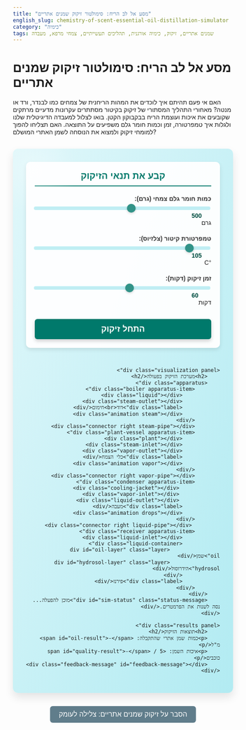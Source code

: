 ```yaml
---
title: "מסע אל לב הריח: סימולטור זיקוק שמנים אתריים"
english_slug: chemistry-of-scent-essential-oil-distillation-simulator
category: "כימיה"
tags: שמנים אתריים, זיקוק, כימיה אורגנית, תהליכים תעשייתיים, צמחי מרפא, מעבדה
---
```

# מסע אל לב הריח: סימולטור זיקוק שמנים אתריים

האם אי פעם תהיתם איך לוכדים את המהות הריחנית של צמחים כמו לבנדר, ורד או מנטה? מאחורי התהליך המסתורי של זיקוק בקיטור מסתתרים עקרונות מדעיים מרתקים שקובעים את איכות ועוצמת הריח בבקבוקון הקטן. בואו לצלול למעבדה הדיגיטלית שלנו ולגלות איך טמפרטורה, זמן וכמות חומר גלם משפיעים על התוצאה. האם תצליחו להפוך למומחי זיקוק ולמצוא את הנוסחה לשמן האתרי המושלם?

<div id="simulator-container">
    <div class="controls panel">
        <h2>קבע את תנאי הזיקוק</h2>
        <div class="param-group">
            <label for="material-amount">כמות חומר גלם צמחי (גרם):</label>
            <input type="range" id="material-amount" value="500" min="100" max="1000" step="50">
            <span class="param-value" id="material-amount-value">500</span> גרם
        </div>
        <div class="param-group">
            <label for="steam-temp">טמפרטורת קיטור (צלזיוס):</label>
             <input type="range" id="steam-temp" value="105" min="100" max="150" step="1">
             <span class="param-value" id="steam-temp-value">105</span> °C
        </div>
        <div class="param-group">
            <label for="distillation-time">זמן זיקוק (דקות):</label>
            <input type="range" id="distillation-time" value="60" min="10" max="120" step="5">
            <span class="param-value" id="distillation-time-value">60</span> דקות
        </div>
        <button id="run-simulation">התחל זיקוק</button>
    </div>

    <div class="visualization panel">
        <h2>מערכת הזיקוק בפעולה</h2>
        <div class="apparatus">
            <div class="boiler apparatus-item">
                <div class="liquid"></div>
                <div class="steam-outlet"></div>
                <div class="label">דוד<br>חימום</div>
                <div class="animation steam"></div>
            </div>
            <div class="connector right steam-pipe"></div>
            <div class="plant-vessel apparatus-item">
                <div class="plant"></div>
                <div class="steam-inlet"></div>
                <div class="vapor-outlet"></div>
                <div class="label">כלי הצמח</div>
                <div class="animation vapor"></div>
            </div>
            <div class="connector right vapor-pipe"></div>
            <div class="condenser apparatus-item">
                 <div class="cooling-jacket"></div>
                 <div class="vapor-inlet"></div>
                 <div class="liquid-outlet"></div>
                <div class="label">מעבה</div>
                <div class="animation drops"></div>
            </div>
             <div class="connector right liquid-pipe"></div>
            <div class="receiver apparatus-item">
                <div class="liquid-inlet"></div>
                <div class="liquid-container">
                    <div id="oil-layer" class="layer oil">שמן</div>
                    <div id="hydrosol-layer" class="layer hydrosol">הידרוסול</div>
                </div>
                <div class="label">פירנז</div>
            </div>
        </div>
        <div id="sim-status" class="status-message">מוכן להפעלה... נסה לשנות את הפרמטרים.</div>
    </div>

    <div class="results panel">
        <h2>תוצאות הזיקוק</h2>
        <p>כמות שמן אתרי שהתקבלה: <span id="oil-result">-</span> מ"ל</p>
        <p>איכות השמן: <span id="quality-result">-</span> / 5 כוכבים</p>
        <div class="feedback-message" id="feedback-message"></div>
    </div>
</div>

<style>
    @import url('https://fonts.googleapis.com/css2?family=Heebo:wght@300;400;600&display=swap');

    #simulator-container {
        font-family: 'Heebo', sans-serif;
        direction: rtl;
        display: flex;
        flex-wrap: wrap;
        gap: 30px; /* Increased gap */
        padding: 30px; /* Increased padding */
        border: none; /* Remove outer border */
        border-radius: 12px; /* More rounded corners */
        background: linear-gradient(to bottom right, #e0f7fa, #b2ebf2); /* Gentle gradient background */
        max-width: 1000px; /* Wider container */
        margin: 30px auto;
        box-shadow: 0 10px 20px rgba(0, 0, 0, 0.1); /* Stronger shadow */
        position: relative; /* For potential background elements */
        overflow: hidden;
    }

    #simulator-container::before {
        content: '';
        position: absolute;
        top: -50px;
        left: -50px;
        width: 200px;
        height: 200px;
        background: radial-gradient(circle, rgba(255,255,255,0.3) 0%, rgba(255,255,255,0) 70%);
        z-index: 0;
    }


    .panel {
        flex: 1;
        min-width: 300px; /* Adjusted min-width */
        padding: 20px; /* Increased padding */
        border: none; /* Remove border */
        border-radius: 10px; /* Rounded corners */
        background-color: rgba(255, 255, 255, 0.95); /* Semi-transparent white */
        box-shadow: 0 4px 10px rgba(0, 0, 0, 0.1); /* Subtle shadow */
        display: flex;
        flex-direction: column;
    }

    .controls h2, .visualization h2, .results h2 {
        text-align: center;
        color: #00796b; /* Teal color */
        margin-top: 0;
        margin-bottom: 20px; /* More space below heading */
        border-bottom: 2px solid #00796b; /* Matching border */
        padding-bottom: 10px;
        font-weight: 600;
    }

    .param-group {
        margin-bottom: 20px; /* More space between params */
        display: flex;
        flex-direction: column;
        align-items: flex-start;
    }

    .param-group label {
        display: block;
        margin-bottom: 8px; /* More space below label */
        font-weight: 600;
        color: #333;
    }

    .param-group input[type="range"] {
        width: 100%;
        -webkit-appearance: none; /* Override default appearance */
        appearance: none;
        height: 8px; /* Thicker slider */
        background: #b2ebf2; /* Light blue track */
        outline: none;
        opacity: 0.8;
        transition: opacity 0.2s ease;
        border-radius: 4px;
        margin-bottom: 5px;
    }

     .param-group input[type="range"]:hover {
        opacity: 1;
     }

     .param-group input[type="range"]::-webkit-slider-thumb {
        -webkit-appearance: none;
        appearance: none;
        width: 20px; /* Larger thumb */
        height: 20px; /* Larger thumb */
        background: #00796b; /* Teal thumb */
        cursor: pointer;
        border-radius: 50%; /* Round thumb */
        box-shadow: 0 2px 5px rgba(0,0,0,0.2);
     }

     .param-group input[type="range"]::-moz-range-thumb {
        width: 20px; /* Larger thumb */
        height: 20px; /* Larger thumb */
        background: #00796b; /* Teal thumb */
        cursor: pointer;
        border-radius: 50%; /* Round thumb */
        box-shadow: 0 2px 5px rgba(0,0,0,0.2);
     }

    .param-value {
        font-weight: 600;
        color: #004d40; /* Darker teal */
        min-width: 40px; /* Reserve space */
        text-align: left; /* Align value to the left */
        display: inline-block;
        margin-right: 5px; /* Space between value and unit */
    }


    #run-simulation {
        display: block;
        width: 100%;
        padding: 12px; /* More padding */
        background-color: #00796b; /* Teal button */
        color: white;
        border: none;
        border-radius: 6px; /* More rounded */
        font-size: 1.2rem; /* Larger font */
        cursor: pointer;
        transition: background-color 0.3s ease, transform 0.1s ease;
        font-weight: 600;
        margin-top: 10px;
        box-shadow: 0 4px 8px rgba(0,0,0,0.2);
    }

    #run-simulation:hover {
        background-color: #004d40; /* Darker teal on hover */
    }

    #run-simulation:active {
        transform: scale(0.98); /* Press effect */
    }

     #run-simulation:disabled {
         background-color: #b2dfdb; /* Lighter teal when disabled */
         cursor: not-allowed;
         box-shadow: none;
     }


    .visualization {
        display: flex;
        flex-direction: column;
        align-items: center;
        justify-content: space-between; /* Distribute space */
    }

    .apparatus {
        display: flex;
        align-items: flex-end; /* Align items to bottom */
        justify-content: center; /* Center the apparatus horizontally */
        width: 100%;
        margin-bottom: 20px;
        gap: 5px; /* Space between components and connectors */
    }

    .apparatus-item {
        position: relative;
        text-align: center;
        min-width: 80px; /* Fixed min-width */
        width: 15%; /* Flex width */
        height: 120px; /* Fixed height for visualization area */
        display: flex;
        flex-direction: column;
        justify-content: flex-end;
        align-items: center;
        border: 2px solid #ccc; /* Border */
        border-radius: 8px;
        background-color: #fff; /* White background */
        overflow: hidden; /* Hide overflow from animations */
        box-shadow: inset 0 0 5px rgba(0,0,0,0.1);
    }

    .apparatus-item .label {
        font-size: 0.8rem;
        font-weight: 600;
        color: #555;
        padding: 5px;
        background-color: rgba(255,255,255,0.8);
        border-top: 1px solid #eee;
        width: 100%;
        text-align: center;
        z-index: 10; /* Ensure label is on top */
        position: relative; /* Needed for z-index */
    }

    /* Specific item styles */
    .boiler { background: #ffe0b2; } /* Light orange */
    .plant-vessel { background: #c8e6c9; } /* Light green */
    .condenser { background: #bbdefb; } /* Light blue */
    .receiver {
         background: #e1bee7; /* Light purple */
         display: flex;
         flex-direction: column-reverse; /* Layers fill from bottom */
         justify-content: flex-start; /* Align items to start (top) */
         align-items: center;
    }

    .boiler .liquid {
        width: 100%;
        height: 30%; /* Water level */
        background: #4fc3f7; /* Blue water */
        position: absolute;
        bottom: 30px; /* Above the label */
        left: 0;
        box-shadow: inset 0 -5px 5px rgba(0,0,0,0.2);
        z-index: 1;
    }
     .boiler .steam-outlet, .plant-vessel .steam-inlet,
     .plant-vessel .vapor-outlet, .condenser .vapor-inlet,
     .condenser .liquid-outlet, .receiver .liquid-inlet {
         position: absolute;
         width: 10px;
         height: 10px;
         background: #757575; /* Grey pipe connector */
         border-radius: 3px;
         z-index: 5;
     }

    .boiler .steam-outlet { top: 10%; right: -5px; }
    .plant-vessel .steam-inlet { top: 10%; left: -5px; }
    .plant-vessel .vapor-outlet { top: 10%; right: -5px; }
    .condenser .vapor-inlet { top: 10%; left: -5px; }
    .condenser .liquid-outlet { bottom: 30px; right: -5px; } /* Exit above label */
     .receiver .liquid-inlet { bottom: 30px; left: -5px; } /* Entry above label */


     .connector {
         width: 20px; /* Width of pipes */
         height: 5px;
         background-color: #757575; /* Grey pipe */
         position: relative;
         margin: 0 -10px; /* Overlap with items */
         z-index: 4; /* Below connectors */
     }
    .steam-pipe { top: -45px; } /* Position vertically */
    .vapor-pipe { top: -45px; } /* Position vertically */
    .liquid-pipe { top: -5px; } /* Position vertically */


    /* Animation Elements */
    .animation {
        position: absolute;
        width: 100%;
        height: calc(100% - 30px); /* Area above label */
        top: 0;
        left: 0;
        overflow: hidden;
        z-index: 2;
    }

    /* Steam Animation */
    .animation.steam {
        /* Style for steam particles */
    }

    .steam-particle {
        position: absolute;
        bottom: 0;
        left: 50%;
        width: 5px;
        height: 5px;
        background: rgba(255, 255, 255, 0.8);
        border-radius: 50%;
        opacity: 0;
        animation: steam-flow 1s linear infinite forwards;
    }

    @keyframes steam-flow {
        0% { transform: translate(-50%, 0) scale(0.5); opacity: 0.5; }
        50% { opacity: 1; }
        100% { transform: translate(-50%, -100px) scale(1.2); opacity: 0; } /* Adjust -100px to height of animation area */
    }

     /* Vapor Animation (similar to steam but maybe tinted?) */
    .animation.vapor {
        /* Style for vapor particles */
    }
    .vapor-particle {
         position: absolute;
         bottom: 0; /* Or top? Depends on flow direction */
         left: 50%;
         width: 5px;
         height: 5px;
         background: rgba(255, 250, 200, 0.8); /* Slightly yellow tint */
         border-radius: 50%;
         opacity: 0;
         animation: vapor-flow 1s linear infinite forwards;
    }
     @keyframes vapor-flow {
         0% { transform: translate(-50%, 0) scale(0.5); opacity: 0.5; }
         50% { opacity: 1; }
         100% { transform: translate(-50%, -100px) scale(1.2); opacity: 0; } /* Adjust -100px */
     }


     /* Condenser Drops Animation */
     .animation.drops {
         /* Style for drops */
     }
     .drop-particle {
         position: absolute;
         top: 0;
         left: 50%; /* Center initially */
         width: 6px;
         height: 6px;
         background: rgba(173, 216, 230, 0.9); /* Light blue */
         border-radius: 50%;
         opacity: 0;
         animation: drop-fall 1s linear infinite forwards;
     }

     @keyframes drop-fall {
         0% { transform: translate(-50%, 0); opacity: 0.8; }
         20% { opacity: 1; }
         100% { transform: translate(-50%, 120px); opacity: 0; } /* Adjust 120px to fill height */
     }


    /* Receiver layers */
    .receiver .liquid-container {
        width: 100%;
        height: calc(100% - 30px); /* Area above label */
        position: relative;
        overflow: hidden;
        display: flex;
        flex-direction: column-reverse; /* Fill from bottom */
    }

    .receiver .layer {
        width: 100%;
        text-align: center;
        font-size: 0.7rem; /* Smaller text */
        font-weight: 600;
        color: #333;
        position: relative; /* Relative within flex container */
        height: 0; /* Initially empty */
        flex-shrink: 0; /* Prevent shrinking */
        transition: height 2s ease-out; /* Smooth fill animation */
        display: flex; /* Center text vertically */
        align-items: center;
        justify-content: center;
    }

    .receiver .layer.hydrosol {
        background-color: rgba(173, 216, 230, 0.7); /* Light blue */
        border-top: 1px solid rgba(0,0,0,0.1);
    }

    .receiver .layer.oil {
        background-color: rgba(255, 255, 0, 0.7); /* Yellow */
        border-top: 1px solid rgba(0,0,0,0.1);
        z-index: 2;
    }


    .status-message {
        margin-top: 20px; /* More space */
        font-style: italic;
        color: #004d40; /* Dark teal */
        text-align: center;
        min-height: 1.5em; /* Prevent layout shift */
        font-size: 1rem;
        animation: pulse 1.5s infinite alternate; /* Add a subtle pulse effect */
    }
     @keyframes pulse {
         0% { opacity: 0.8; }
         100% { opacity: 1; }
     }
     .status-message.active {
        font-weight: 600;
        color: #d32f2f; /* Red during simulation */
        animation: none; /* Remove pulse during active sim */
     }


    .results p {
        font-size: 1.2rem; /* Larger font */
        margin-bottom: 12px;
        color: #333;
    }

    .results span {
        font-weight: 600;
        color: #00796b; /* Teal */
    }

    #quality-result {
        color: #fbc02d; /* Amber for quality stars */
        font-size: 1.4rem; /* Larger star rating */
    }

    .feedback-message {
        margin-top: 20px;
        padding: 15px;
        border-radius: 6px;
        background-color: #e0f2f7; /* Very light blue */
        border: 1px solid #b2ebf2; /* Light blue border */
        color: #004d40; /* Dark teal text */
        min-height: 1.5em;
        font-style: italic;
        opacity: 0; /* Hide initially */
        transition: opacity 0.5s ease-in-out;
    }
     .feedback-message.visible {
         opacity: 1;
     }


    #toggle-explanation {
        display: block;
        margin: 30px auto; /* More space */
        padding: 10px 20px;
        background-color: #607d8b; /* Blue grey */
        color: white;
        border: none;
        border-radius: 6px;
        font-size: 1rem;
        cursor: pointer;
        transition: background-color 0.3s ease;
        font-weight: 400;
    }

    #toggle-explanation:hover {
        background-color: #455a64; /* Darker blue grey */
    }

    #explanation-section {
        max-width: 900px; /* Same width as simulator container */
        margin: 0 auto 30px auto;
        padding: 30px;
        border: none; /* Remove border */
        border-radius: 12px;
        background-color: rgba(255, 255, 255, 0.9); /* Semi-transparent */
        box-shadow: 0 4px 10px rgba(0, 0, 0, 0.1);
        display: none; /* Initially hidden */
        line-height: 1.7; /* More comfortable reading */
        color: #333;
    }

    #explanation-section h2 {
        color: #00796b; /* Matching title color */
        margin-top: 25px; /* More space above headings */
        padding-bottom: 8px;
        border-bottom: 2px dashed #b2dfdb; /* Light dashed border */
        font-weight: 600;
    }
     #explanation-section h2:first-child {
         margin-top: 0;
     }


    #explanation-section p {
        margin-bottom: 18px;
    }

    #explanation-section ul {
        margin-bottom: 18px;
        padding-right: 25px; /* More padding */
    }
    #explanation-section li {
        margin-bottom: 10px;
        line-height: 1.5;
    }

    #explanation-section strong {
        color: #004d40; /* Darker teal for emphasis */
    }

    /* Responsive adjustments */
    @media (max-width: 768px) {
        #simulator-container, #explanation-section {
            padding: 20px;
            gap: 20px;
        }

        .panel {
            padding: 15px;
            min-width: 100%; /* Stack panels */
        }

        .apparatus {
            flex-direction: column; /* Stack apparatus vertically */
            align-items: center;
            gap: 10px;
        }

        .apparatus-item {
            width: 80%; /* Wider stacked items */
            height: 100px; /* Slightly shorter */
        }
         .connector {
             width: 5px;
             height: 20px; /* Vertical connectors */
             margin: -10px 0;
         }
         .steam-pipe, .vapor-pipe, .liquid-pipe {
             top: auto; /* Remove vertical positioning */
             left: auto;
         }
        .boiler .steam-outlet { top: auto; right: 50%; bottom: -5px; transform: translateX(50%); }
        .plant-vessel .steam-inlet { top: auto; left: 50%; transform: translateX(-50%); bottom: -5px; }
        .plant-vessel .vapor-outlet { bottom: auto; right: 50%; top: -5px; transform: translateX(50%);}
        .condenser .vapor-inlet { bottom: auto; left: 50%; transform: translateX(-50%); top: -5px;}
        .condenser .liquid-outlet { right: auto; bottom: 50%; left: -5px; transform: translateY(50%); } /* Side exit */
        .receiver .liquid-inlet { left: auto; bottom: 50%; right: -5px; transform: translateY(-50%); } /* Side entry */

        /* Adjust vertical animation ranges for stacked layout */
         @keyframes steam-flow {
             0% { transform: translate(-50%, 0) scale(0.5); opacity: 0.5; }
             50% { opacity: 1; }
             100% { transform: translate(-50%, -70px) scale(1.2); opacity: 0; } /* Adjust -70px */
         }
         @keyframes vapor-flow {
             0% { transform: translate(-50%, 0) scale(0.5); opacity: 0.5; }
             50% { opacity: 1; }
             100% { transform: translate(-50%, -70px) scale(1.2); opacity: 0; } /* Adjust -70px */
         }
         @keyframes drop-fall {
             0% { transform: translate(-50%, 0); opacity: 0.8; }
             20% { opacity: 1; }
             100% { transform: translate(-50%, 90px); opacity: 0; } /* Adjust 90px */
         }
         .receiver .liquid-container {
              height: calc(100% - 30px); /* Area above label */
              flex-direction: column-reverse; /* Still fill from bottom */
         }
    }

</style>

<button id="toggle-explanation">הסבר על זיקוק שמנים אתריים: צלילה לעומק</button>

<div id="explanation-section">
    <h2>מה הופך צמח ל"ריחני"? הכירו את השמנים האתריים</h2>
    <p>שמנים אתריים הם לב הריח של צמחים רבים - תרכובות אורגניות מרוכזות ונדיפות שמקנות להם את ניחוחם הייחודי. הם לא סתם נעימים לאף; הם כלי הישרדות עבור הצמח, המשמשים למשיכת מאביקים, הגנה מפני מזיקים או מחלות, ואפילו תקשורת. בתוך בלוטות זעירות בעלים, בפרחים, בקליפה או בשורשים, אצור עולם שלם של מולקולות ארומטיות.</p>

    <h2>מולקולות עם אישיות: מבט על ההרכב הכימי</h2>
    <p>כל שמן אתרי הוא קוקטייל מורכב של עשרות ואף מאות תרכובות שונות, לרוב ממשפחת ה**טרפנים** וה**טרפנואידים**. לינאלול ולינאלול אצטט הם גיבורי הריח בלבנדר, מנטול ומנטון שולטים במנטה, ולימונן הוא סוד הקסם של פירות ההדר. האיזון המדויק בין המולקולות השונות הוא זה שיוצר את הניחוח הייחודי וההשפעות המגוונות של כל שמן.</p>

    <h2>זיקוק בקיטור: קסם של מים ואדים</h2>
    <p>זיקוק בקיטור הוא שיטה עתיקה וחכמה להפרדת שמנים אתריים עדינים מהמטריצה הצמחית. העיקרון פשוט אך גאוני: שמנים אתריים אוהבים להתאדות בטמפרטורות נמוכות יחסית כשהם נמצאים בסביבת קיטור. כשהקיטור עובר דרך חומר צמחי מחומם, הוא סוחף איתו את מולקולות השמן הנדיפות. התערובת האדירה הזו מקוררת במעבה, מתעברת חזרה לנוזל, ונאספת בכלי שבו השמן (הקל יותר מהמים) נפרד מההידרוסול (מי הפרחים).</p>

    <h2>שלבים במסע הריח: המערכת והתהליך</h2>
    <p>מערכת זיקוק קלאסית כוללת:</p>
    <ul>
        <li>**הדוד הרותח (Boiler):** שם המים הופכים לקיטור חם ואנרגטי.</li>
        <li>**כלי הגיבור הצמחי (Still/Alembic):** הבית הזמני של חומר הגלם הצמחי, שם הוא פוגש את הקיטור.</li>
        <li>**המעבה הקר (Condenser):** ה"מקלחת הקרה" של האדים, שם הם הופכים בחזרה לנוזל ריחני.</li>
        <li>**מפריד הקסם (Receiver/Separator):** לרוב פירנז שקוף, בו מתרחש הפלא: השמן צף למעלה, ההידרוסול נשאר למטה, והתוצר הסופי נאסף בקלות.</li>
    </ul>
    <p>התהליך כולו הוא ריקוד כימי-פיזיקלי המבוסס על נדיפות, לחצי אדים חלקיים, והעובדה הפשוטה ששמן ומים לא מתערבבים.</p>

    <h2>כמו שף במטבח: הגורמים המכריעים להצלחה</h2>
    <p>כדי להפיק שמן אתרי איכותי בכמות מרשימה, יש לשלוט בכמה "מתגים" קריטיים:</p>
    <ul>
        <li>**טמפרטורה ולחץ הקיטור:** חום ואדים מגבירים את קצב המיצוי, אך חום גבוה מדי עלול "לשרוף" או לפרק מולקולות עדינות בריח. נדרשת טמפרטורה "מתוקה" ואחידה.</li>
        <li>**זמן הזיקוק:** זיקוק קצר מדי משאיר שמן בצמח. זיקוק ארוך מדי עלול לפגוע באיכות, למצות מולקולות פחות נדיפות (שפוגעות בריח) או להרוס את הרגישות שכן יצאה.</li>
        <li>**כמות ואיכות חומר הגלם:** ככל שיש יותר צמח איכותי וטרי, כך הפוטנציאל גדול יותר.</li>
        <li>**הכנת הצמח:** גודל חלקיקי הצמח משפיע על נגישות הקיטור לבלוטות השמן.</li>
    </ul>
    <p>כמו במתכון מנצח, השילוב הנכון של כל המרכיבים האלה הוא הסוד.</p>

    <h2>יותר מריח טוב: שימושים מפתיעים</h2>
    <p>שמנים אתריים הם הרבה יותר מאשר רק "בושם טבעי". הם משמשים ב:**ארומתרפיה** להשפעה על הגוף והנפש, ב**רפואה מסורתית** בזכות תכונות אנטי-בקטריאליות ואנטי-דלקתיות, ב**תעשיית הקוסמטיקה והבשמים**, ב**מזון** כחומרי טעם טבעיים, ואפילו ב**ניקיון**. כל בקבוקון מכיל עוצמה מרוכזת מהטבע.</p>

    <h2>לכל שיטה יתרונות וחסרונות</h2>
    <p>זיקוק בקיטור הוא מצוין לשמנים רבים, הוא "נקי" יחסית (ללא ממסים כימיים) ויעיל לקנה מידה גדול. עם זאת, הוא לא מתאים לכל צמח (יש שמנים שלא נדיפים מספיק או עדינים מדי לחום), וחלק מהתרכובות נשארות בהידרוסול. שיטות אחרות כמו כבישה קרה (להדרים) או מיצוי ב-CO2 סופר-קריטי מתאימות לשמנים אחרים או מפיקות תוצרים עם פרופיל מעט שונה.</p>
     <p>עכשיו כשאתם מכירים את העקרונות, חזרו לסימולטור והפכו את הידע למעשה! נסו שילובים שונים של פרמטרים וגלו את נקודת האיזון שמובילה לתוצאות הטובות ביותר.</p>
</div>


<script>
    const materialInput = document.getElementById('material-amount');
    const tempInput = document.getElementById('steam-temp');
    const timeInput = document.getElementById('distillation-time');
    const runButton = document.getElementById('run-simulation');
    const oilResultSpan = document.getElementById('oil-result');
    const qualityResultSpan = document.getElementById('quality-result');
    const simStatusDiv = document.getElementById('sim-status');
    const oilLayerDiv = document.getElementById('oil-layer');
    const hydrosolLayerDiv = document.getElementById('hydrosol-layer');
    const toggleExplanationButton = document.getElementById('toggle-explanation');
    const explanationSection = document.getElementById('explanation-section');
    const materialValueSpan = document.getElementById('material-amount-value');
    const tempValueSpan = document.getElementById('steam-temp-value');
    const timeValueSpan = document.getElementById('distillation-time-value');
    const feedbackMessageDiv = document.getElementById('feedback-message');

    // Animation elements
    const boilerAnimation = document.querySelector('.boiler .animation.steam');
    const plantAnimation = document.querySelector('.plant-vessel .animation.vapor');
    const condenserAnimation = document.querySelector('.condenser .animation.drops');
    const receiverLiquidContainer = document.querySelector('.receiver .liquid-container');

    // Update value displays when sliders change
    materialInput.addEventListener('input', () => { materialValueSpan.textContent = materialInput.value; });
    tempInput.addEventListener('input', () => { tempValueSpan.textContent = tempInput.value; });
    timeInput.addEventListener('input', () => { timeValueSpan.textContent = timeInput.value; });


    const baseYieldPerGram = 0.08; // ml per gram max possible - Increased slightly for better numbers
    const extractionRateFactorBase = 0.0015; // Base extraction rate ml/g/min at 100C - Increased

    runButton.addEventListener('click', () => {
        const materialAmount = parseInt(materialInput.value);
        const steamTemp = parseInt(tempInput.value);
        const distillationTime = parseInt(timeInput.value);

        // Reset visual state
        oilLayerDiv.style.height = '0px';
        // Let hydrosol fill initially, it will be pushed down by oil
         const maxLiquidHeight = receiverLiquidContainer.clientHeight; // Use actual height of container
         hydrosolLayerDiv.style.height = `${maxLiquidHeight}px`;
         oilLayerDiv.textContent = ''; // Clear text during sim
         hydrosolLayerDiv.textContent = ''; // Clear text during sim
         oilResultSpan.textContent = '-';
         qualityResultSpan.textContent = '-';
         feedbackMessageDiv.textContent = '';
         feedbackMessageDiv.classList.remove('visible');


        // Disable controls and indicate active simulation
        runButton.disabled = true;
        simStatusDiv.textContent = 'מתחיל זיקוק...';
        simStatusDiv.classList.add('active');
        document.querySelectorAll('.param-group input').forEach(input => input.disabled = true);

        // --- Animation Start ---
        startAnimations(distillationTime);


        // --- Simulation Logic (delayed for animation) ---
        const simulationDuration = distillationTime * 20; // Scale visual time (e.g., 60 min sim = 1200ms = 1.2s real time)
                                                        // Let's make it a fixed minimum + scaled time for smoother feel
        const minSimDuration = 2000; // Minimum 2 seconds
        const scaledSimDuration = distillationTime * 10; // 10ms per simulated minute
        const actualSimDuration = Math.max(minSimDuration, scaledSimDuration);


        setTimeout(() => {
            // --- Calculation after "simulation" ---

            // Max possible oil from the material
            const maxPossibleOil = materialAmount * baseYieldPerGram; // ml

            // Extraction rate influenced by temperature (faster at higher temps)
            // Use a factor that increases, but maybe plateaus slightly at very high temps?
            // Simple linear for now: Factor of 1 at 100C, 3 at 150C -> (steamTemp - 100) / 25
            // Let's make it slightly non-linear to show diminishing returns on speed?
            // e.g., factor = 1 + Math.log10(steamTemp - 99); - Log grows slower
             const tempEffectFactor = 1 + (steamTemp - 100) / 20; // Factor of 1 at 100C, 3.5 at 150C - slightly faster extraction potential

            // Total potential oil extracted based on time and temperature *rate*
            // Rate is ml/gram/min * material * time
            const instantaneousExtractionRateMlPerMin = materialAmount * extractionRateFactorBase * tempEffectFactor; // ml/min potentially extracted
            const totalPotentialExtraction = instantaneousExtractionRateMlPerMin * distillationTime; // ml potentially extracted over time


            // Actual oil extracted is limited by the maximum possible from the material
            let actualOilExtracted = Math.min(totalPotentialExtraction, maxPossibleOil); // ml


            // --- Quality Logic ---
            let quality = 5; // Start with perfect quality

            // Optimal Temperature Range: 105-115 C
            const optimalTempMin = 105;
            const optimalTempMax = 115;

            if (steamTemp < optimalTempMin) {
                // Penalty for too low temp: inefficient extraction, maybe misses light volatile notes
                 const tempPenalty = (optimalTempMin - steamTemp) * 0.4; // Lose 0.4 quality for each C below 105
                 quality -= tempPenalty;
            } else if (steamTemp > optimalTempMax) {
                // Penalty for too high temp: degradation of delicate compounds
                const tempPenalty = (steamTemp - optimalTempMax) * 0.5; // Lose 0.5 quality for each C above 115
                quality -= tempPenalty;
            }

            // Optimal Time based on how fast extraction *could* happen at this temp with this material
            // Calculate time needed to get 90% of max possible oil at the given rate
            let theoreticalFullExtractionTime = 0;
             if (instantaneousExtractionRateMlPerMin > 0) {
                 theoreticalFullExtractionTime = maxPossibleOil * 0.9 / instantaneousExtractionRateMlPerMin;
             } else {
                 theoreticalFullExtractionTime = 10000; // Effectively infinite if rate is zero
             }

            // Adjust theoretical time minimum to avoid zero/very small numbers causing issues
            theoreticalFullExtractionTime = Math.max(10, theoreticalFullExtractionTime); // Minimum theoretical time 10 mins


            // Define ideal time window around the theoretical time
            const idealTimeMin = theoreticalFullExtractionTime * 0.8; // Should run at least 80% of theoretical time
            const idealTimeMax = theoreticalFullExtractionTime * 1.2; // Not longer than 120% of theoretical time

            if (distillationTime < idealTimeMin) {
                 // Penalty for too short time: Incomplete extraction, maybe only lightest notes captured, not full spectrum
                 const timePenalty = (idealTimeMin - distillationTime) * 0.2; // Lose 0.2 quality for each min too short
                 quality -= timePenalty;
                 // Also reduce yield slightly if time is too short compared to theoretical full extraction
                 actualOilExtracted = actualOilExtracted * Math.max(0.5, distillationTime / idealTimeMin); // Reduce yield if time is less than ideal min (cap at 50% yield loss)
            } else if (distillationTime > idealTimeMax) {
                 // Penalty for too long time: Extraction of less desirable/heavier compounds, degradation
                 const timePenalty = (distillationTime - idealTimeMax) * 0.3; // Lose 0.3 quality for each min too long
                 quality -= timePenalty;
            }


            // Ensure quality is between 1 and 5
            quality = Math.max(1, Math.min(5, Math.round(quality)));


            // --- Feedback Messages ---
            let feedback = "נסה לשנות את הפרמטרים כדי לראות איך הם משפיעים על התוצאות!";
            if (quality >= 4.5 && actualOilExtracted > maxPossibleOil * 0.8) {
                feedback = "מצוין! הצלחת להפיק כמות טובה של שמן באיכות גבוהה!";
            } else if (quality < 3) {
                 feedback = "השמן שהתקבל באיכות נמוכה. נסה להתאים את הטמפרטורה והזמן לטווח אופטימלי יותר.";
                 if (steamTemp < optimalTempMin) feedback += ` הטמפרטורה נמוכה מדי (${steamTemp}°C), שקול להעלות אותה.`;
                 if (steamTemp > optimalTempMax) feedback += ` הטמפרטורה גבוהה מדי (${steamTemp}°C), שקול להוריד אותה.`;
                 if (distillationTime < idealTimeMin) feedback += ` זמן הזיקוק קצר מדי (${distillationTime} דק'). נסה להאריך אותו.`;
                 if (distillationTime > idealTimeMax) feedback += ` זמן הזיקוק ארוך מדי (${distillationTime} דק'). נסה לקצר אותו.`;

            } else if (actualOilExtracted < maxPossibleOil * 0.6 && quality >= 3) {
                 feedback = "השמן באיכות טובה, אך הכמות נמוכה. האם הזיקוק היה קצר מדי או שהטמפרטורה לא אפשרה מיצוי מלא?";
                 if (distillationTime < theoreticalFullExtractionTime * 0.9) feedback += ` זמן הזיקוק קצר יחסית לקצב המיצוי. נסה להאריך אותו.`;
                 if (steamTemp < 105) feedback += ` טמפרטורת הקיטור נמוכה יחסית, מה שמאט את המיצוי.`;
            } else if (quality >= 4 && actualOilExtracted < maxPossibleOil * 0.8) {
                 feedback = "השמן באיכות גבוהה, אך הכמות לא מקסימלית. אולי ניתן להאריך מעט את זמן הזיקוק?";
            } else if (quality < 4 && actualOilExtracted > maxPossibleOil * 0.8) {
                 feedback = "קיבלת כמות יפה של שמן, אך האיכות יכולה להשתפר. שים לב לטמפרטורה ולזמן הזיקוק - אולי אחד מהם היה קיצוני מדי?";
                 if (steamTemp > optimalTempMax) feedback += ` טמפרטורת הקיטור גבוהה יחסית.`;
                 if (distillationTime > idealTimeMax) feedback += ` זמן הזיקוק ארוך יחסית לקצב המיצוי.`;
            } else {
                 feedback = "תוצאות טובות! בחינה נוספת של הפרמטרים יכולה להוביל לשיפור.";
            }


            // --- Update Display ---
            simStatusDiv.textContent = 'הזיקוק הסתיים בהצלחה!';
            simStatusDiv.classList.remove('active');

            oilResultSpan.textContent = actualOilExtracted.toFixed(2); // Display with 2 decimal places
            qualityResultSpan.textContent = '⭐'.repeat(quality); // Display stars

            // Update visualization (layers fill smoothly)
            // Total visual height for liquid in receiver is container height
            const liquidContainerHeight = receiverLiquidContainer.clientHeight; // Height excluding label

            // Scale visual oil height based on amount relative to max possible in this sim
            const visualOilHeight = Math.min(actualOilExtracted / maxPossibleOil * liquidContainerHeight * 0.8, liquidContainerHeight * 0.8); // Max 80% fill with oil

            oilLayerDiv.style.height = `${visualOilHeight}px`;
            // Hydrosol fills the rest below the oil
            hydrosolLayerDiv.style.height = `${liquidContainerHeight - visualOilHeight}px`;
             // Add text back after animation
             setTimeout(() => {
                oilLayerDiv.textContent = 'שמן';
                hydrosolLayerDiv.textContent = 'הידרוסול';
             }, 2000); // Add text after layers finish animating


            feedbackMessageDiv.textContent = feedback;
            feedbackMessageDiv.classList.add('visible');


            // Re-enable controls
            runButton.disabled = false;
             document.querySelectorAll('.param-group input').forEach(input => input.disabled = false);

            // Stop animations
            stopAnimations();

        }, actualSimDuration); // Simulation processing time

    });

    // Function to start animations
    function startAnimations(duration) {
        // Boiler steam animation (simple particle system)
        boilerAnimation.innerHTML = ''; // Clear previous particles
        for (let i = 0; i < 30; i++) { // Fewer particles
            const particle = document.createElement('div');
            particle.classList.add('steam-particle');
            // Stagger animation start slightly
            particle.style.animationDelay = `${(i * 0.05)}s`; // Adjust delay for timing
             particle.style.animationDuration = '2s'; // Slower animation
             particle.style.left = `${20 + Math.random() * 60}%`; // Random horizontal position
             particle.style.bottom = `${10 + Math.random() * 20}%`; // Start slightly above bottom liquid
            boilerAnimation.appendChild(particle);
        }

         // Plant vessel vapor animation (similar)
         plantAnimation.innerHTML = '';
         for (let i = 0; i < 30; i++) {
             const particle = document.createElement('div');
             particle.classList.add('vapor-particle');
             particle.style.animationDelay = `${(i * 0.05)}s`;
             particle.style.animationDuration = '2s';
              particle.style.left = `${20 + Math.random() * 60}%`; // Random horizontal position
             particle.style.bottom = `${10 + Math.random() * 20}%`; // Start slightly above bottom
             plantAnimation.appendChild(particle);
         }

        // Condenser drops animation
         condenserAnimation.innerHTML = '';
         for (let i = 0; i < 15; i++) { // Fewer drops
             const particle = document.createElement('div');
             particle.classList.add('drop-particle');
              particle.style.animationDelay = `${(i * 0.1)}s`; // Slower drop rate
              particle.style.animationDuration = '1.5s'; // Slower fall
             particle.style.left = `${30 + Math.random() * 40}%`; // Random horizontal position, more centered
             particle.style.top = `${Math.random() * 10}%`; // Start near the top
             condenserAnimation.appendChild(particle);
         }
    }

    // Function to stop animations
    function stopAnimations() {
        document.querySelectorAll('.animation-element').forEach(el => el.style.animation = 'none');
        // A better way is to remove elements or change display, but removing nodes might be complex with infinite animation
        // Simpler: let the infinite animations finish their current cycle or hide the containers
         boilerAnimation.innerHTML = ''; // Clear particles
         plantAnimation.innerHTML = '';
         condenserAnimation.innerHTML = '';
    }


    // Initial visualization setup (fill hydrosol, oil empty, layers take full height)
     const maxLiquidHeightInit = receiverLiquidContainer ? receiverLiquidContainer.clientHeight : 90; // Fallback if container not measured yet
     if(hydrosolLayerDiv) hydrosolLayerDiv.style.height = `${maxLiquidHeightInit}px`;
     if(oilLayerDiv) oilLayerDiv.style.height = '0'; // Start with no oil
     if(oilLayerDiv) oilLayerDiv.textContent = ''; // Clear text
     if(hydrosolLayerDiv) hydrosolLayerDiv.textContent = 'הידרוסול';


    // Toggle explanation section
    toggleExplanationButton.addEventListener('click', () => {
        const isHidden = explanationSection.style.display === 'none' || explanationSection.style.display === '';
        explanationSection.style.display = isHidden ? 'block' : 'none';
        toggleExplanationButton.textContent = isHidden ? 'הסתר הסבר' : 'הסבר על זיקוק שמנים אתריים: צלילה לעומק';

         // Scroll to the explanation section if it's revealed
         if (isHidden) {
             explanationSection.scrollIntoView({ behavior: 'smooth', block: 'start' });
         }
    });

     // Initial state of toggle button text
    toggleExplanationButton.textContent = 'הסבר על זיקוק שמנים אתריים: צלילה לעומק';


    // Initial slider value displays
    materialValueSpan.textContent = materialInput.value;
    tempValueSpan.textContent = tempInput.value;
    timeValueSpan.textContent = timeInput.value;

</script>